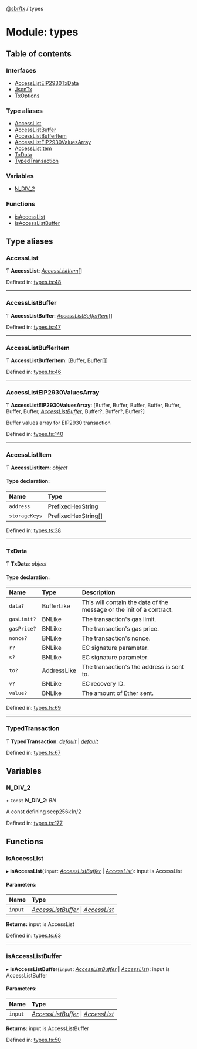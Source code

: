 [@sbr/tx](../README.md) / types

# Module: types

## Table of contents

### Interfaces

- [AccessListEIP2930TxData](../interfaces/types.accesslisteip2930txdata.md)
- [JsonTx](../interfaces/types.jsontx.md)
- [TxOptions](../interfaces/types.txoptions.md)

### Type aliases

- [AccessList](types.md#accesslist)
- [AccessListBuffer](types.md#accesslistbuffer)
- [AccessListBufferItem](types.md#accesslistbufferitem)
- [AccessListEIP2930ValuesArray](types.md#accesslisteip2930valuesarray)
- [AccessListItem](types.md#accesslistitem)
- [TxData](types.md#txdata)
- [TypedTransaction](types.md#typedtransaction)

### Variables

- [N\_DIV\_2](types.md#n_div_2)

### Functions

- [isAccessList](types.md#isaccesslist)
- [isAccessListBuffer](types.md#isaccesslistbuffer)

## Type aliases

### AccessList

Ƭ **AccessList**: [*AccessListItem*](types.md#accesslistitem)[]

Defined in: [types.ts:48](https://github.com/siliconswampio/sbr-tx/blob/master/src/types.ts#L48)

___

### AccessListBuffer

Ƭ **AccessListBuffer**: [*AccessListBufferItem*](types.md#accesslistbufferitem)[]

Defined in: [types.ts:47](https://github.com/siliconswampio/sbr-tx/blob/master/src/types.ts#L47)

___

### AccessListBufferItem

Ƭ **AccessListBufferItem**: [Buffer, Buffer[]]

Defined in: [types.ts:46](https://github.com/siliconswampio/sbr-tx/blob/master/src/types.ts#L46)

___

### AccessListEIP2930ValuesArray

Ƭ **AccessListEIP2930ValuesArray**: [Buffer, Buffer, Buffer, Buffer, Buffer, Buffer, Buffer, [*AccessListBuffer*](types.md#accesslistbuffer), Buffer?, Buffer?, Buffer?]

Buffer values array for EIP2930 transaction

Defined in: [types.ts:140](https://github.com/siliconswampio/sbr-tx/blob/master/src/types.ts#L140)

___

### AccessListItem

Ƭ **AccessListItem**: *object*

#### Type declaration:

| Name | Type |
| :------ | :------ |
| `address` | PrefixedHexString |
| `storageKeys` | PrefixedHexString[] |

Defined in: [types.ts:38](https://github.com/siliconswampio/sbr-tx/blob/master/src/types.ts#L38)

___

### TxData

Ƭ **TxData**: *object*

#### Type declaration:

| Name | Type | Description |
| :------ | :------ | :------ |
| `data?` | BufferLike | This will contain the data of the message or the init of a contract. |
| `gasLimit?` | BNLike | The transaction's gas limit. |
| `gasPrice?` | BNLike | The transaction's gas price. |
| `nonce?` | BNLike | The transaction's nonce. |
| `r?` | BNLike | EC signature parameter. |
| `s?` | BNLike | EC signature parameter. |
| `to?` | AddressLike | The transaction's the address is sent to. |
| `v?` | BNLike | EC recovery ID. |
| `value?` | BNLike | The amount of Ether sent. |

Defined in: [types.ts:69](https://github.com/siliconswampio/sbr-tx/blob/master/src/types.ts#L69)

___

### TypedTransaction

Ƭ **TypedTransaction**: [*default*](../classes/legacytransaction.default.md) \| [*default*](../classes/eip2930transaction.default.md)

Defined in: [types.ts:67](https://github.com/siliconswampio/sbr-tx/blob/master/src/types.ts#L67)

## Variables

### N\_DIV\_2

• `Const` **N\_DIV\_2**: *BN*

A const defining secp256k1n/2

Defined in: [types.ts:177](https://github.com/siliconswampio/sbr-tx/blob/master/src/types.ts#L177)

## Functions

### isAccessList

▸ **isAccessList**(`input`: [*AccessListBuffer*](types.md#accesslistbuffer) \| [*AccessList*](types.md#accesslist)): input is AccessList

#### Parameters:

| Name | Type |
| :------ | :------ |
| `input` | [*AccessListBuffer*](types.md#accesslistbuffer) \| [*AccessList*](types.md#accesslist) |

**Returns:** input is AccessList

Defined in: [types.ts:63](https://github.com/siliconswampio/sbr-tx/blob/master/src/types.ts#L63)

___

### isAccessListBuffer

▸ **isAccessListBuffer**(`input`: [*AccessListBuffer*](types.md#accesslistbuffer) \| [*AccessList*](types.md#accesslist)): input is AccessListBuffer

#### Parameters:

| Name | Type |
| :------ | :------ |
| `input` | [*AccessListBuffer*](types.md#accesslistbuffer) \| [*AccessList*](types.md#accesslist) |

**Returns:** input is AccessListBuffer

Defined in: [types.ts:50](https://github.com/siliconswampio/sbr-tx/blob/master/src/types.ts#L50)
